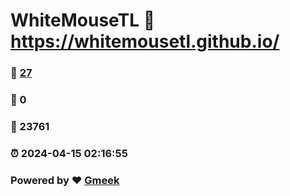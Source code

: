 # WhiteMouseTL :link: https://whitemousetl.github.io/ 
### :page_facing_up: [27](https://whitemousetl.github.io//tag.html) 
### :speech_balloon: 0 
### :hibiscus: 23761 
### :alarm_clock: 2024-04-15 02:16:55 
### Powered by :heart: [Gmeek](https://github.com/Meekdai/Gmeek)
